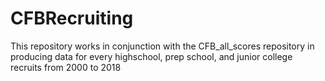 # CFBRecruiting
This repository works in conjunction with the CFB_all_scores repository in producing data for every highschool, prep school, and junior college recruits from 2000 to 2018
